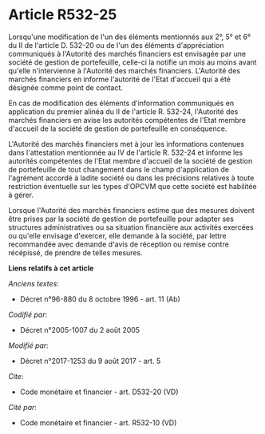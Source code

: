 # Article R532-25

Lorsqu'une modification de l'un des éléments mentionnés aux 2°, 5° et 6° du II de l'article D. 532-20 ou de l'un des éléments
d'appréciation communiqués à l'Autorité des marchés financiers est envisagée par une société de gestion de portefeuille,
celle-ci la notifie un mois au moins avant qu'elle n'intervienne à l'Autorité des marchés financiers. L'Autorité des marchés
financiers en informe l'autorité de l'Etat d'accueil qui a été désignée comme point de contact. 

En cas de modification des éléments d'information communiqués en application du premier alinéa du II de l'article R. 532-24,
l'Autorité des marchés financiers en avise les autorités compétentes de l'Etat membre d'accueil de la société de gestion de
portefeuille en conséquence. 

L'Autorité des marchés financiers met à jour les informations contenues dans l'attestation mentionnée au IV de l'article R.
532-24 et informe les autorités compétentes de l'Etat membre d'accueil de la société de gestion de portefeuille de tout
changement dans le champ d'application de l'agrément accordé à ladite société ou dans les précisions relatives à toute
restriction éventuelle sur les types d'OPCVM que cette société est habilitée à gérer. 

Lorsque l'Autorité des marchés financiers estime que des mesures doivent être prises par la société de gestion de
portefeuille pour adapter ses structures administratives ou sa situation financière aux activités exercées ou qu'elle
envisage d'exercer, elle demande à la société, par lettre recommandée avec demande d'avis de réception ou remise contre
récépissé, de prendre de telles mesures.

**Liens relatifs à cet article**

_Anciens textes_:

  - Décret n°96-880 du 8 octobre 1996 - art. 11 (Ab)

_Codifié par_:

  - Décret n°2005-1007 du 2 août 2005

_Modifié par_:

  - Décret n°2017-1253 du 9 août 2017 - art. 5

_Cite_:

  - Code monétaire et financier - art. D532-20 (VD)

_Cité par_:

  - Code monétaire et financier - art. R532-10 (VD)
